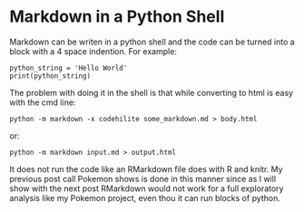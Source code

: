 # Markdown in a Python Shell
Markdown can be writen in a python shell and the code can be turned into a block with a 4 space indention.
For example:

    python_string = 'Hello World'
    print(python_string)

The problem with doing it in the shell is that while converting to html is easy with the cmd line:

    python -m markdown -x codehilite some_markdown.md > body.html
    
or:
    
    python -m markdown input.md > output.html

It does not run the code like an RMarkdown file does with R and knitr. My previous post call Pokemon shows is done in 
this manner since as I will show with the next post RMarkdown would not work for a full exploratory analysis like my 
Pokemon project, even thou it can run blocks of python.
